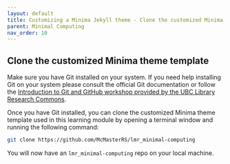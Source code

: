 ```yaml
---
layout: default
title: Customizing a Minima Jekyll theme - Clone the customized Minima theme template
parent: Minimal Computing
nav_order: 10
---
```


## Clone the customized Minima theme template

Make sure you have Git installed on your system. If you need help installing Git on your system please consult the official Git documentation or follow the [Introduction to Git and GitHub workshop provided by the UBC Library Research Commons](https://ubc-library-rc.github.io/intro-git/).

Once you have Git installed, you can clone the customized Minima theme template used in this learning module by opening a terminal window and running the following command:

```bash
git clone https://github.com/McMasterRS/lmr_minimal-computing
```

You will now have an `lmr_minimal-computing` repo on your local machine.
